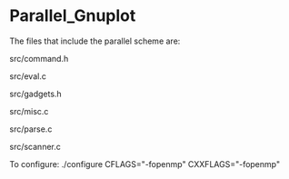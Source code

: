 # Parallel_Gnuplot
The files that include the parallel scheme are:

src/command.h

src/eval.c

src/gadgets.h

src/misc.c

src/parse.c

src/scanner.c

To configure:
./configure CFLAGS="-fopenmp" CXXFLAGS="-fopenmp"
